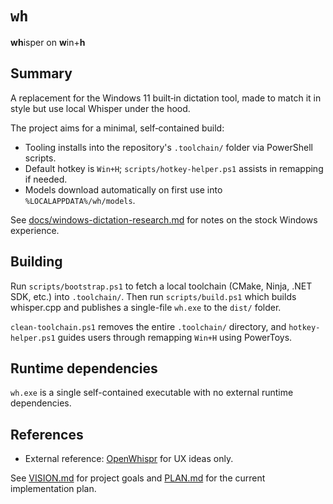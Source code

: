 # `wh`

**wh**isper on **w**in+**h**

## Summary

A replacement for the Windows 11 built‑in dictation tool, made to match it in style but use local Whisper under the hood.

The project aims for a minimal, self‑contained build:

- Tooling installs into the repository's `.toolchain/` folder via PowerShell scripts.
- Default hotkey is `Win+H`; `scripts/hotkey-helper.ps1` assists in remapping if needed.
- Models download automatically on first use into `%LOCALAPPDATA%/wh/models`.

See [docs/windows-dictation-research.md](docs/windows-dictation-research.md) for notes on the stock Windows experience.

## Building

Run `scripts/bootstrap.ps1` to fetch a local toolchain (CMake, Ninja, .NET SDK, etc.) into `.toolchain/`. Then run `scripts/build.ps1` which builds whisper.cpp and publishes a single-file `wh.exe` to the `dist/` folder.

`clean-toolchain.ps1` removes the entire `.toolchain/` directory, and `hotkey-helper.ps1` guides users through remapping `Win+H` using PowerToys.

## Runtime dependencies

`wh.exe` is a single self-contained executable with no external runtime dependencies.

## References

- External reference: [OpenWhispr](https://github.com/HeroTools/open-whispr) for UX ideas only.

See [VISION.md](VISION.md) for project goals and [PLAN.md](PLAN.md) for the current implementation plan.
